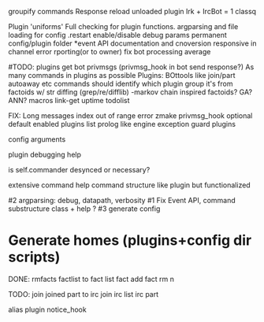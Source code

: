 groupify commands
Response reload unloaded plugin 
Irk + IrcBot = 1 classq

Plugin 'uniforms'
Full checking for plugin functions.
argparsing and file loading for config
.restart enable/disable debug params
permanent config/plugin folder
*event API documentation and cnoversion
responsive in channel error rporting(or to owner)
fix bot processing average 

#TODO: plugins get bot privmsgs (privmsg_hook in bot send response?)
As many commands in plugins as possible
Plugins:
BOttools like join/part autoaway etc 
commands should identify which plugin group it's from
factoids w/ str diffing (grep/re/difflib)
-markov chain inspired factoids? GA? ANN?
macros
link-get
uptime
todolist

FIX: Long messages index out of range error
zmake privmsg_hook optional 
default enabled plugins list
prolog like engine
exception guard plugins

config
arguments   

plugin debugging help 

is self.commander desynced  or necessary?

extensive command help
command structure like plugin but functionalized

#2 argparsing: debug, datapath, verbosity
#1 Fix Event API, command substructure class + help ?
#3 generate config
# Generate homes (plugins+config dir scripts)

DONE:
rmfacts
factlist
to
fact list <n>
fact add 
fact rm n

TODO:
join
joined
part
to
irc join
irc list
irc part


alias plugin
notice_hook
